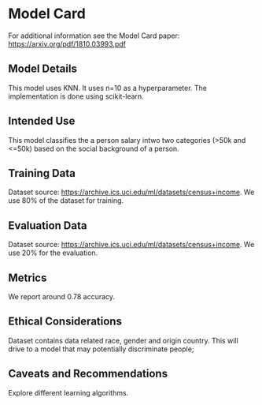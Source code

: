 # Model Card

For additional information see the Model Card paper: https://arxiv.org/pdf/1810.03993.pdf

## Model Details

This model uses KNN. It uses n=10 as a hyperparameter. The implementation is done using scikit-learn.

## Intended Use

This model classifies the a person salary intwo two categories (>50k and <=50k) based on the social background of a person.

## Training Data

Dataset source: https://archive.ics.uci.edu/ml/datasets/census+income. We use 80% of the dataset for training.

## Evaluation Data

Dataset source: https://archive.ics.uci.edu/ml/datasets/census+income. We use 20% for the evaluation.

## Metrics

We report around 0.78 accuracy.

## Ethical Considerations

Dataset contains data related race, gender and origin country. This will drive to a model that may potentially discriminate people;

## Caveats and Recommendations

Explore different learning algorithms.

